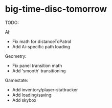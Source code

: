 # big-time-disc-tomorrow
TODO:

AI:
- Fix math for distanceToPatrol
- Add Ai-specific path loading

Geometry:
- Fix panel transition math
- Add 'smooth' transitioning

Gamestate:
- Add inventory/player-stattracker
- Add loading/saving
- Add skybox
